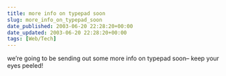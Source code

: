 ```yaml
---
title: more info on typepad soon
slug: more_info_on_typepad_soon
date_published: 2003-06-20 22:28:20+00:00
date_updated: 2003-06-20 22:28:20+00:00
tags: [Web/Tech]
---
```

we’re going to be sending out some more info on typepad soon– keep your eyes peeled!
